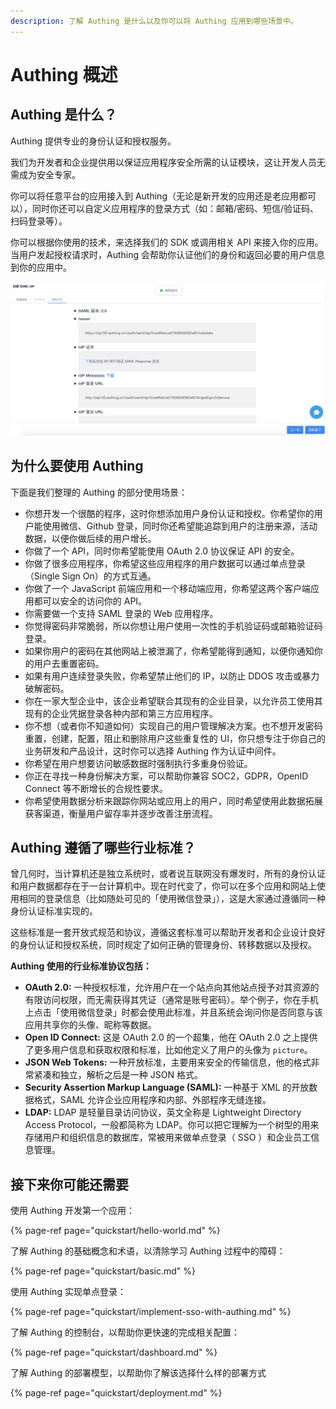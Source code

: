 ```yaml
---
description: 了解 Authing 是什么以及你可以将 Authing 应用到哪些场景中。
---
```


# Authing 概述

## Authing 是什么？

Authing 提供专业的身份认证和授权服务。

我们为开发者和企业提供用以保证应用程序安全所需的认证模块，这让开发人员无需成为安全专家。

你可以将任意平台的应用接入到 Authing（无论是新开发的应用还是老应用都可以），同时你还可以自定义应用程序的登录方式（如：邮箱/密码、短信/验证码、扫码登录等）。

你可以根据你使用的技术，来选择我们的 SDK 或调用相关 API 来接入你的应用。当用户发起授权请求时，Authing 会帮助你认证他们的身份和返回必要的用户信息到你的应用中。

![Authing &#x5728;&#x5E94;&#x7528;&#x4EA4;&#x4E92;&#x4E2D;&#x7684;&#x4F4D;&#x7F6E;](.gitbook/assets/image%20%28114%29.png)

## 为什么要使用 Authing

下面是我们整理的 Authing 的部分使用场景：

* 你想开发一个很酷的程序，这时你想添加用户身份认证和授权。你希望你的用户能使用微信、Github 登录，同时你还希望能追踪到用户的注册来源，活动数据，以便你做后续的用户增长。
* 你做了一个 API，同时你希望能使用 OAuth 2.0 协议保证 API 的安全。
* 你做了很多应用程序，你希望这些应用程序的用户数据可以通过单点登录（Single Sign On）的方式互通。
* 你做了一个 JavaScript 前端应用和一个移动端应用，你希望这两个客户端应用都可以安全的访问你的 API。
* 你需要做一个支持 SAML 登录的 Web 应用程序。
* 你觉得密码非常脆弱，所以你想让用户使用一次性的手机验证码或邮箱验证码登录。
* 如果你用户的密码在其他网站上被泄漏了，你希望能得到通知，以便你通知你的用户去重置密码。
* 如果有用户连续登录失败，你希望禁止他们的 IP，以防止 DDOS 攻击或暴力破解密码。
* 你在一家大型企业中，该企业希望联合其现有的企业目录，以允许员工使用其现有的企业凭据登录各种内部和第三方应用程序。
* 你不想（或者你不知道如何）实现自己的用户管理解决方案。也不想开发密码重置，创建，配置，阻止和删除用户这些重复性的 UI，你只想专注于你自己的业务研发和产品设计，这时你可以选择 Authing 作为认证中间件。
* 你希望在用户想要访问敏感数据时强制执行多重身份验证。
* 你正在寻找一种身份解决方案，可以帮助你兼容 SOC2，GDPR，OpenID Connect 等不断增长的合规性要求。
* 你希望使用数据分析来跟踪你网站或应用上的用户，同时希望使用此数据拓展获客渠道，衡量用户留存率并逐步改善注册流程。

## Authing 遵循了哪些行业标准？

曾几何时，当计算机还是独立系统时，或者说互联网没有爆发时，所有的身份认证和用户数据都存在于一台计算机中。现在时代变了，你可以在多个应用和网站上使用相同的登录信息（比如随处可见的「使用微信登录」），这是大家通过遵循同一种身份认证标准实现的。

这些标准是一套开放式规范和协议，遵循这套标准可以帮助开发者和企业设计良好的身份认证和授权系统，同时规定了如何正确的管理身份、转移数据以及授权。

**Authing 使用的行业标准协议包括：**

* **OAuth 2.0:** 一种授权标准，允许用户在一个站点向其他站点授予对其资源的有限访问权限，而无需获得其凭证（通常是账号密码）。举个例子，你在手机上点击「使用微信登录」时都会使用此标准，并且系统会询问你是否同意与该应用共享你的头像、昵称等数据。
* **Open ID Connect:** 这是 OAuth 2.0 的一个超集，他在 OAuth 2.0 之上提供了更多用户信息和获取权限和标准，比如他定义了用户的头像为 `picture`。
* **JSON Web Tokens:** 一种开放标准，主要用来安全的传输信息，他的格式非常紧凑和独立，解析之后是一种 JSON 格式。
* **Security Assertion Markup Language \(SAML\):** 一种基于 XML 的开放数据格式，SAML 允许企业应用程序和内部、外部程序无缝连接。
* **LDAP:** LDAP 是轻量目录访问协议，英文全称是 Lightweight Directory Access Protocol，一般都简称为 LDAP。你可以把它理解为一个树型的用来存储用户和组织信息的数据库，常被用来做单点登录（ SSO ）和企业员工信息管理。

## 接下来你可能还需要

使用 Authing 开发第一个应用：

{% page-ref page="quickstart/hello-world.md" %}

了解 Authing 的基础概念和术语，以清除学习 Authing 过程中的障碍：

{% page-ref page="quickstart/basic.md" %}

使用 Authing 实现单点登录：

{% page-ref page="quickstart/implement-sso-with-authing.md" %}

了解 Authing 的控制台，以帮助你更快速的完成相关配置：

{% page-ref page="quickstart/dashboard.md" %}

了解 Authing 的部署模型，以帮助你了解该选择什么样的部署方式

{% page-ref page="quickstart/deployment.md" %}

